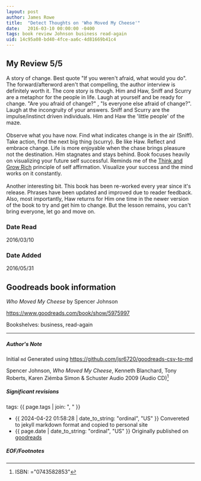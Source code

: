 ```yaml
---
layout: post
author: James Rowe
title:  "Detect Thoughts on 'Who Moved My Cheese'"
date:   2016-03-10 00:00:00 -0400
tags: book review Johnson business read-again
uid: 14c95a08-bd40-4fce-aa6c-4d81669b41c4
---
```


<!-- highly dependent on how you personally use jekyll templates, and how you want this to show up -->
<!-- escape any jekyll keys with double brackets -->

## My Review 5/5

A story of change. Best quote "If you weren't afraid, what would you do". The forward/afterword aren't that compelling, the author interview is definitely worth it. The core story is though. Him and Haw, Sniff and Scurry are a metaphor for the people in life. Laugh at yourself and be ready for change. "Are you afraid of change?" , "Is everyone else afraid of change?". Laugh at the incongruity of your answers. Sniff and Scurry are the impulse/instinct driven individuals. Him and Haw the 'little people' of the maze.<br/><br/>Observe what you have now. Find what indicates change is in the air (Sniff). Take action, find the next big thing (scurry). Be like Haw. Reflect and embrace change. Life is more enjoyable when the chase brings pleasure not the destination. Him stagnates and stays behind. Book focuses heavily on visualizing your future self successful. Reminds me of the [Think and Grow Rich](https://www.goodreads.com/book/show/30186948) principle of self affirmation. Visualize your success and the mind works on it constantly.<br/><br/>Another interesting bit. This book has been re-worked every year since it's release. Phrases have been updated and improved due to reader feedback. Also, most importantly, Haw returns for Him one time in the newer version of the book to try and get him to change. But the lesson remains, you can't bring everyone, let go and move on.

### Date Read
2016/03/10

### Date Added
2016/05/31

## Goodreads book information

*Who Moved My Cheese* by Spencer Johnson

https://www.goodreads.com/book/show/5975997

Bookshelves: business, read-again

---

##### Author's Note

Initial `md` Generated using https://github.com/jsr6720/goodreads-csv-to-md

Spencer Johnson, *Who Moved My Cheese*, Kenneth Blanchard, Tony Roberts, Karen Ziémba Simon & Schuster Audio 2009 (Audio CD)[^1]

##### Significant revisions

tags: {{ page.tags | join: ", " }} <!-- todo move this somewhere -->

- {{ 2024-04-22 01:58:28 | date_to_string: "ordinal", "US" }} Convereted to jekyll markdown format and copied to personal site
- {{ page.date | date_to_string: "ordinal", "US" }} Originally published on [goodreads](https://www.goodreads.com)

##### EOF/Footnotes

[^1]: ISBN: ="0743582853"